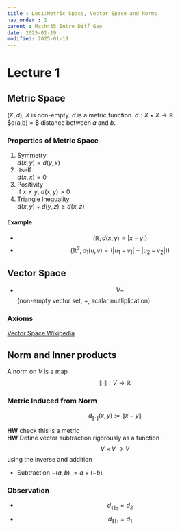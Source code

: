```yaml
---
title : Lec1:Metric Space, Vector Space and Norms
nav_order : 1
parent : Math435 Intro Diff Geo
date: 2025-01-19
modified: 2025-01-19
---
```

# Lecture 1  
## Metric Space
$(X, d)$, $X$ is non-empty. 
$d$ is a metric function. $d: X \times X \to \mathbb{R}$  
$d(a,b) = $ distance between $a$ and $b$.  
### Properties of Metric Space
1) Symmetry  
$d(x,y) = d(y,x)$  
2) Itself  
$d(x,x) = 0$  
3) Positivity  
If $x \ne y$, $d(x,y) >0$  
4) Triangle Inequality  
$d(x,y) + d(y,z) \ge d(x,z)$  

#### Example
* $$(\mathbb{R}, d(x,y) = |x-y|)$$  
* $$(\mathbb{R}^2, d_1(u,v) = (|u_1 - v_1| + |u_2 - v_2|))$$  

## Vector Space  
* $$ V - $$(non-empty vector set, $+$, scalar mutliplication)  

### Axioms
[Vector Space Wikipedia](https://en.wikipedia.org/wiki/Vector_space)

## Norm and Inner products 
A norm on $V$ is a map $$\| \cdot \|: V \to \mathbb{R}$$

### Metric Induced from Norm
$$ d_{\| \cdot \|}(x,y) := \| x-y \|$$  

**HW** check this is a metric  
**HW** Define vector subtraction rigorously as a function $$ V \times V \to V $$ using the inverse and addition
* Subtraction $-(a,b) := a + (-b)$

### Observation 
* $$d_{\| \|_2}= d_2$$
* $$d_{\| \|_1}= d_1$$